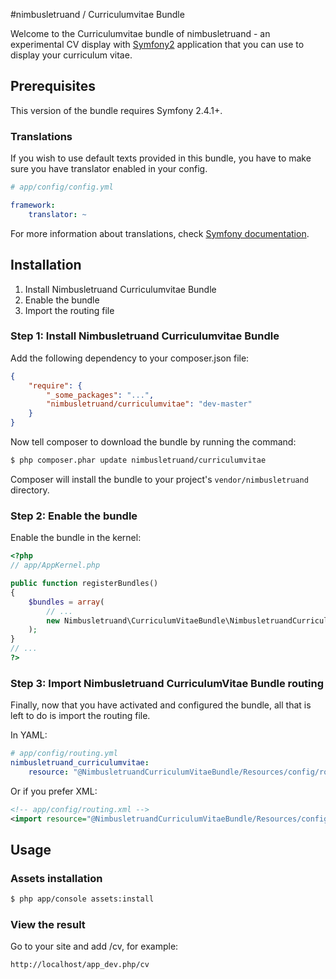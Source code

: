 #nimbusletruand / Curriculumvitae Bundle

Welcome to the Curriculumvitae bundle of nimbusletruand - an experimental CV display
with [Symfony2][1] application that you can use to display your curriculum vitae.

[1]: http://symfony.com

## Prerequisites

This version of the bundle requires Symfony 2.4.1+.

### Translations

If you wish to use default texts provided in this bundle, you have to make
sure you have translator enabled in your config.

``` yaml
# app/config/config.yml

framework:
    translator: ~
```

For more information about translations, check [Symfony documentation](http://symfony.com/doc/current/book/translation.html).

## Installation

1. Install Nimbusletruand Curriculumvitae Bundle
2. Enable the bundle
3. Import the routing file

### Step 1: Install Nimbusletruand Curriculumvitae Bundle

Add the following dependency to your composer.json file:
``` json
{
    "require": {
        "_some_packages": "...",
        "nimbusletruand/curriculumvitae": "dev-master"
    }
}
```
Now tell composer to download the bundle by running the command:

``` bash
$ php composer.phar update nimbusletruand/curriculumvitae
```

Composer will install the bundle to your project's `vendor/nimbusletruand` directory.

### Step 2: Enable the bundle

Enable the bundle in the kernel:

``` php
<?php
// app/AppKernel.php

public function registerBundles()
{
    $bundles = array(
        // ...
        new Nimbusletruand\CurriculumVitaeBundle\NimbusletruandCurriculumVitaeBundle(),
    );
}
// ...
?>
```

### Step 3: Import Nimbusletruand CurriculumVitae Bundle routing

Finally, now that you have activated and configured the bundle, all that is left to do is
import the routing file.

In YAML:

``` yaml
# app/config/routing.yml
nimbusletruand_curriculumvitae:
    resource: "@NimbusletruandCurriculumVitaeBundle/Resources/config/routing.yml"
```

Or if you prefer XML:

``` xml
<!-- app/config/routing.xml -->
<import resource="@NimbusletruandCurriculumVitaeBundle/Resources/config/routing.xml"/>
```

## Usage

### Assets installation

``` bash
$ php app/console assets:install
```

### View the result
Go to your site and add /cv, for example:
``` web
http://localhost/app_dev.php/cv
```
